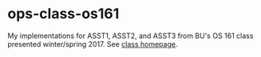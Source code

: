 ops-class-os161
===============

My implementations for ASST1, ASST2, and ASST3 from BU's OS 161 class presented
winter/spring 2017.  See [class homepage](https://www.ops-class.org).
